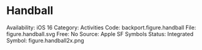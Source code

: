 # Handball

Availability: iOS 16
Category: Activities
Code: backport.figure.handball
File: figure.handball.svg
Free: No
Source: Apple SF Symbols
Status: Integrated
Symbol: figure.handball2x.png